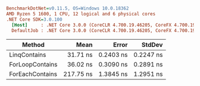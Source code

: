 ``` ini

BenchmarkDotNet=v0.11.5, OS=Windows 10.0.18362
AMD Ryzen 5 1600, 1 CPU, 12 logical and 6 physical cores
.NET Core SDK=3.0.100
  [Host]     : .NET Core 3.0.0 (CoreCLR 4.700.19.46205, CoreFX 4.700.19.46214), 64bit RyuJIT  [AttachedDebugger]
  DefaultJob : .NET Core 3.0.0 (CoreCLR 4.700.19.46205, CoreFX 4.700.19.46214), 64bit RyuJIT


```
|          Method |      Mean |     Error |    StdDev |
|---------------- |----------:|----------:|----------:|
|    LinqContains |  31.71 ns | 0.2403 ns | 0.2247 ns |
| ForLoopContains |  36.02 ns | 0.3090 ns | 0.2891 ns |
| ForEachContains | 217.75 ns | 1.3845 ns | 1.2951 ns |
